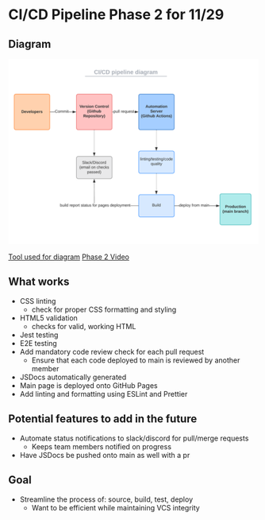 # CI/CD Pipeline Phase 2 for 11/29

## Diagram

<!--Need to add diagram-->

![](phase2.png)

[Tool used for diagram](https://lucid.app/lucidchart/219da66c-ce45-4051-a3c9-53d3668fc611/edit?viewport_loc=-325%2C-155%2C3072%2C1545%2C0_0&invitationId=inv_4bfe75c0-b31d-4617-93cb-a366f037f60c)
[Phase 2 Video](./phase2.mp4)

## What works

- CSS linting
  - check for proper CSS formatting and styling
- HTML5 validation
  - checks for valid, working HTML
- Jest testing
- E2E testing
- Add mandatory code review check for each pull request
  - Ensure that each code deployed to main is reviewed by another member
- JSDocs automatically generated
- Main page is deployed onto GitHub Pages
- Add linting and formatting using ESLint and Prettier

## Potential features to add in the future

- Automate status notifications to slack/discord for pull/merge requests
  - Keeps team members notified on progress
- Have JSDocs be pushed onto main as well with a pr

## Goal

- Streamline the process of: source, build, test, deploy
  - Want to be efficient while maintaining VCS integrity
